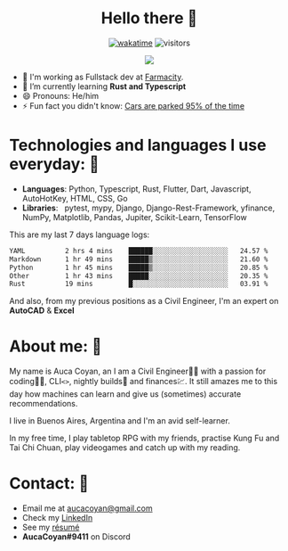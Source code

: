 <div align="center">
  
# Hello there 👋

[![wakatime](https://wakatime.com/badge/user/990b0f6a-438a-45ae-bda7-4c59b13f6f11.svg)](https://wakatime.com/@990b0f6a-438a-45ae-bda7-4c59b13f6f11)
![visitors](https://visitor-badge.glitch.me/badge?page_id=AucaCoyan&left_color=#9cbf7b&right_color=#92278f)

![](https://github.com/AucaCoyan/github-stats-copy/blob/master/generated/languages.svg)
</div>



- 🚀 I'm working as Fullstack dev at [Farmacity](https://www.farmacity.com/).
- 🧠 I’m currently learning **Rust and Typescript**
- 😄 Pronouns: He/him
- ⚡ Fun fact you didn't know: [Cars are parked 95% of the time](https://www.reinventingparking.org/2013/02/cars-are-parked-95-of-time-lets-check.html)

# Technologies and languages I use everyday: 🧰
- **Languages**:        Python, Typescript, Rust, Flutter, Dart, Javascript, AutoHotKey, HTML, CSS, Go
- **Libraries**: &nbsp;  pytest, mypy, Django, Django-Rest-Framework, yfinance, NumPy, Matplotlib, Pandas, Jupiter, Scikit-Learn, TensorFlow

This are my last 7 days language logs:
<!--START_SECTION:waka-->

```txt
YAML          2 hrs 4 mins    ██████░░░░░░░░░░░░░░░░░░░   24.57 %
Markdown      1 hr 49 mins    █████▒░░░░░░░░░░░░░░░░░░░   21.60 %
Python        1 hr 45 mins    █████▒░░░░░░░░░░░░░░░░░░░   20.85 %
Other         1 hr 43 mins    █████░░░░░░░░░░░░░░░░░░░░   20.35 %
Rust          19 mins         █░░░░░░░░░░░░░░░░░░░░░░░░   03.91 %
```

<!--END_SECTION:waka-->

And also, from my previous positions as a Civil Engineer, I'm an expert on **AutoCAD** & **Excel**

# About me: 👨
My name is Auca Coyan, an I am a Civil Engineer👷‍♂️ with a passion for coding👨‍💻, CLI`<>`, nightly builds🐛 and finances💹. It still amazes me to this day how machines can learn and give us (sometimes) accurate recommendations.

I live in Buenos Aires, Argentina and I'm an avid self-learner.

In my free time, I play tabletop RPG with my friends, practise Kung Fu and Tai Chi Chuan, play videogames and catch up with my reading.





# Contact: 📨
- Email me at [aucacoyan@gmail.com](aucacoyan@gmail.com)
- Check my [LinkedIn](https://www.linkedin.com/in/auca-coyan-maillot/)
- See my [résumé](http://tiny.cc/AucaCV)
- **AucaCoyan#9411** on Discord

<!--
- 🔭 I’m currently working on ...
- 👯 I’m looking to collaborate on ...
- 🤔 I’m looking for help with ...
- 💬 Ask me about ...
- 📫 How to reach me: ...
- ⚡ Fun fact: ...
-->
